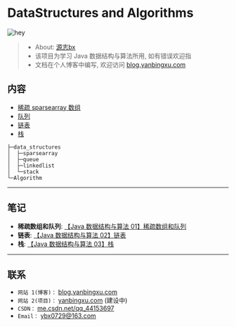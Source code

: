 # DataStructures and Algorithms

![hey](https://img.shields.io/badge/Hey!-Bro~-important)

> - About: [源志bx](http://blog.yanbingxu.com/about/)
> - 该项目为学习 Java 数据结构与算法所用, 如有错误欢迎指
> - 文档在个人博客中编写, 欢迎访问 [blog.yanbingxu.com](http://blog.yanbingxu.com/)

## 内容

- [稀疏 sparsearray 数组](./data_structures/src/com/yanbingxu/sparsearray/)
- [队列](./data_structures/src/com/yanbingxu/queue/)
- [链表](./data_structures/src/com/yanbingxu/linkedlist/)
- [栈](./data_structures/src/com/yanbingxu/stack/)

```
├─data_structures
│  ├─sparsearray
│  ├─queue
│  ├─linkedlist
│  └─stack
└─Algorithm
```

---

## 笔记

- **稀疏数组和队列**: [【Java 数据结构与算法 01】稀疏数组和队列](http://blog.yanbingxu.com/2020/08/15/%E7%A8%80%E7%96%8F%E6%95%B0%E7%BB%84%E5%92%8C%E9%98%9F%E5%88%97/)
- **链表**: [【Java 数据结构与算法 02】链表](http://blog.yanbingxu.com/2020/08/17/%E9%93%BE%E8%A1%A8/)
- **栈**: [【Java 数据结构与算法 03】栈](http://blog.yanbingxu.com/2020/08/19/%E6%A0%88/)

---
## 联系

- `网站 1(博客)：` [blog.yanbingxu.com](https://blog.yanbingxu.com/)
- `网站 2(项目)：` [yanbingxu.com](http://yanbingxu.com/) (建设中)
- `CSDN：` [me.csdn.net/qq_44153697](https://me.csdn.net/qq_44153697)
- `Email：` <ybx0729@163.com>
